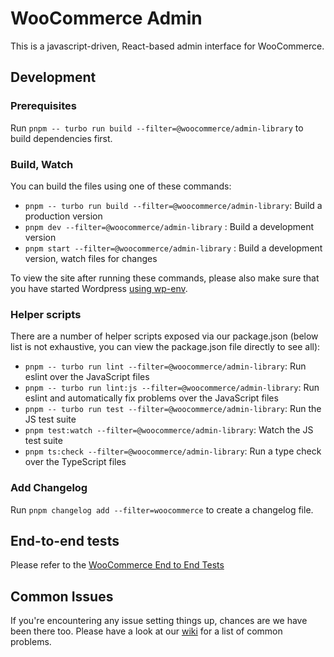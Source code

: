 # WooCommerce Admin

This is a javascript-driven, React-based admin interface for WooCommerce.

## Development

### Prerequisites

Run `pnpm -- turbo run build --filter=@woocommerce/admin-library` to build dependencies first.

### Build, Watch

You can build the files using one of these commands:

- `pnpm -- turbo run build --filter=@woocommerce/admin-library`: Build a production version
- `pnpm dev --filter=@woocommerce/admin-library` : Build a development version
- `pnpm start --filter=@woocommerce/admin-library` : Build a development version, watch files for changes

To view the site after running these commands, please also make sure that you have started Wordpress [using wp-env](../../DEVELOPMENT.md).

### Helper scripts

There are a number of helper scripts exposed via our package.json (below list is not exhaustive, you can view the package.json file directly to see all):

- `pnpm -- turbo run lint --filter=@woocommerce/admin-library`: Run eslint over the JavaScript files
- `pnpm -- turbo run lint:js --filter=@woocommerce/admin-library`: Run eslint and automatically fix problems over the JavaScript files
- `pnpm -- turbo run test --filter=@woocommerce/admin-library`: Run the JS test suite
- `pnpm test:watch --filter=@woocommerce/admin-library`: Watch the JS test suite
- `pnpm ts:check --filter=@woocommerce/admin-library`: Run a type check over the TypeScript files

### Add Changelog

Run `pnpm changelog add --filter=woocommerce` to create a changelog file.

## End-to-end tests

Please refer to the [WooCommerce End to End Tests](https://github.com/woocommerce/woocommerce/blob/trunk/plugins/woocommerce/tests/e2e/README.md)
## Common Issues

If you're encountering any issue setting things up, chances are we have been there too. Please have a look at our [wiki](https://github.com/woocommerce/woocommerce/wiki/Common-Issues) for a list of common problems.
